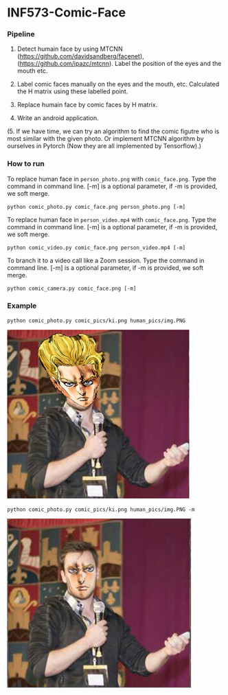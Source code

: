 # INF573-Comic-Face

### Pipeline

1. Detect humain face by using MTCNN (https://github.com/davidsandberg/facenet), (https://github.com/ipazc/mtcnn). Label the position of the eyes and the mouth etc.
2. Label comic faces manually on the eyes and the mouth, etc. Calculated the H matrix using these labelled point.

3. Replace humain face by comic faces by H matrix.

4. Write an android application.

(5. If we have time, we can try an algorithm to find the comic figutre who is most similar with the given photo. Or implement MTCNN algorithm by ourselves in Pytorch (Now they are all implemented by Tensorflow).)

### How to run

To replace human face in `person_photo.png` with `comic_face.png`.
Type the command in command line. [-m] is a optional parameter, if -m is provided, we soft merge.

```shell
python comic_photo.py comic_face.png person_photo.png [-m]
```

To replace human face in `person_video.mp4` with `comic_face.png`.
Type the command in command line. [-m] is a optional parameter, if -m is provided, we soft merge.

```shell
python comic_video.py comic_face.png person_video.mp4 [-m]
```

To branch it to a video call like a Zoom session.
Type the command in command line. [-m] is a optional parameter, if -m is provided, we soft merge.

```shell
python comic_camera.py comic_face.png [-m]
```

### Example

```shell
python comic_photo.py comic_pics/ki.png human_pics/img.PNG
```

![direct collage](./results/fusion.jpg)

```shell
python comic_photo.py comic_pics/ki.png human_pics/img.PNG -m
```

![direct collage](./results/alpha.png)

